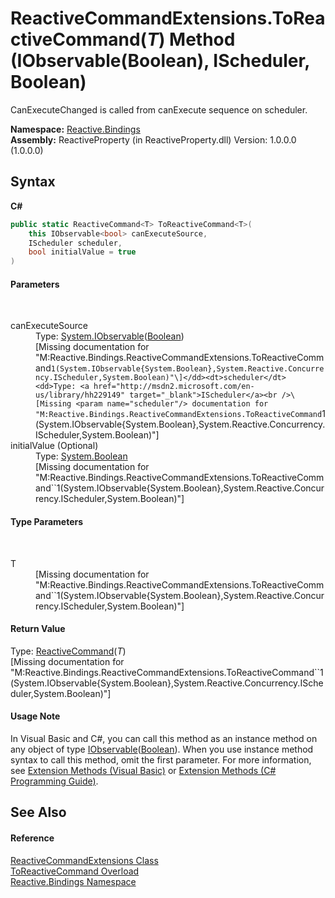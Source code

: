 # ReactiveCommandExtensions.ToReactiveCommand(*T*) Method (IObservable(Boolean), IScheduler, Boolean)
 

CanExecuteChanged is called from canExecute sequence on scheduler.

**Namespace:**&nbsp;<a href="c3971206-685a-088e-bb60-d89f59135b99">Reactive.Bindings</a><br />**Assembly:**&nbsp;ReactiveProperty (in ReactiveProperty.dll) Version: 1.0.0.0 (1.0.0.0)

## Syntax

**C#**<br />
``` C#
public static ReactiveCommand<T> ToReactiveCommand<T>(
	this IObservable<bool> canExecuteSource,
	IScheduler scheduler,
	bool initialValue = true
)

```


#### Parameters
&nbsp;<dl><dt>canExecuteSource</dt><dd>Type: <a href="http://msdn2.microsoft.com/en-us/library/dd990377" target="_blank">System.IObservable</a>(<a href="http://msdn2.microsoft.com/en-us/library/a28wyd50" target="_blank">Boolean</a>)<br />\[Missing <param name="canExecuteSource"/> documentation for "M:Reactive.Bindings.ReactiveCommandExtensions.ToReactiveCommand``1(System.IObservable{System.Boolean},System.Reactive.Concurrency.IScheduler,System.Boolean)"\]</dd><dt>scheduler</dt><dd>Type: <a href="http://msdn2.microsoft.com/en-us/library/hh229149" target="_blank">IScheduler</a><br />\[Missing <param name="scheduler"/> documentation for "M:Reactive.Bindings.ReactiveCommandExtensions.ToReactiveCommand``1(System.IObservable{System.Boolean},System.Reactive.Concurrency.IScheduler,System.Boolean)"\]</dd><dt>initialValue (Optional)</dt><dd>Type: <a href="http://msdn2.microsoft.com/en-us/library/a28wyd50" target="_blank">System.Boolean</a><br />\[Missing <param name="initialValue"/> documentation for "M:Reactive.Bindings.ReactiveCommandExtensions.ToReactiveCommand``1(System.IObservable{System.Boolean},System.Reactive.Concurrency.IScheduler,System.Boolean)"\]</dd></dl>

#### Type Parameters
&nbsp;<dl><dt>T</dt><dd>\[Missing <typeparam name="T"/> documentation for "M:Reactive.Bindings.ReactiveCommandExtensions.ToReactiveCommand``1(System.IObservable{System.Boolean},System.Reactive.Concurrency.IScheduler,System.Boolean)"\]</dd></dl>

#### Return Value
Type: <a href="996d68d9-6a8e-7d1c-9768-d8b6207306f6">ReactiveCommand</a>(*T*)<br />\[Missing <returns> documentation for "M:Reactive.Bindings.ReactiveCommandExtensions.ToReactiveCommand``1(System.IObservable{System.Boolean},System.Reactive.Concurrency.IScheduler,System.Boolean)"\]

#### Usage Note
In Visual Basic and C#, you can call this method as an instance method on any object of type <a href="http://msdn2.microsoft.com/en-us/library/dd990377" target="_blank">IObservable</a>(<a href="http://msdn2.microsoft.com/en-us/library/a28wyd50" target="_blank">Boolean</a>). When you use instance method syntax to call this method, omit the first parameter. For more information, see <a href="http://msdn.microsoft.com/en-us/library/bb384936.aspx">Extension Methods (Visual Basic)</a> or <a href="http://msdn.microsoft.com/en-us/library/bb383977.aspx">Extension Methods (C# Programming Guide)</a>.

## See Also


#### Reference
<a href="11e6f855-d14e-7dbf-8fa1-86b01a92684a">ReactiveCommandExtensions Class</a><br /><a href="c507c4df-016a-ddbe-7d92-6b7b6f806738">ToReactiveCommand Overload</a><br /><a href="c3971206-685a-088e-bb60-d89f59135b99">Reactive.Bindings Namespace</a><br />